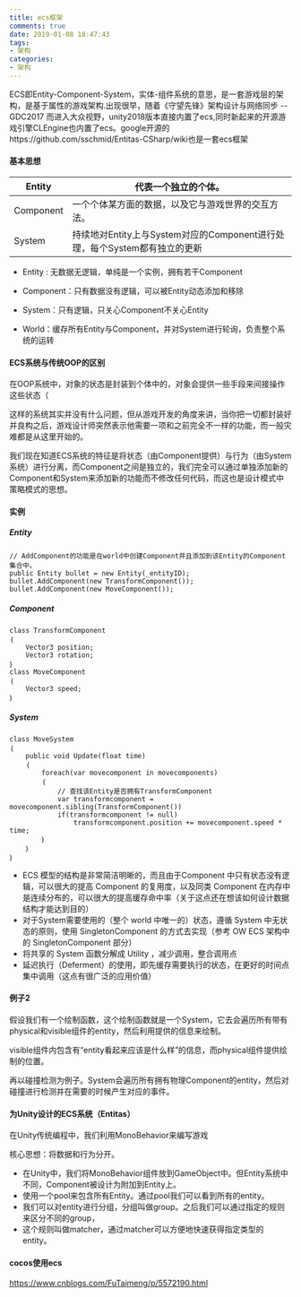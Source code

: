 ```yaml
---
title: ecs框架
comments: true
date: 2019-01-08 18:47:43
tags:
- 架构
categories:
- 架构
---
```


ECS即Entity-Component-System，实体-组件系统的意思，是一套游戏层的架构，是基于属性的游戏架构.出现很早，随着《守望先锋》架构设计与网络同步 -- GDC2017 而进入大众视野，unity2018版本直接内置了ecs,同时新起来的开源游戏引擎CLEngine也内置了ecs。google开源的https://github.com/sschmid/Entitas-CSharp/wiki也是一套ecs框架

#### 基本思想

| Entity    | 代表一个独立的个体。                                         |
| --------- | ------------------------------------------------------------ |
| Component | 一个个体某方面的数据，以及它与游戏世界的交互方法。           |
| System    | 持续地对Entity上与System对应的Component进行处理，每个System都有独立的更新 |

- Entity : 无数据无逻辑，单纯是一个实例，拥有若干Component

- Component：只有数据没有逻辑，可以被Entity动态添加和移除

- System：只有逻辑，只关心Component不关心Entity

- World：缓存所有Entity与Component，并对System进行轮询，负责整个系统的运转


#### ECS系统与传统OOP的区别

在OOP系统中，对象的状态是封装到个体中的，对象会提供一些手段来间接操作这些状态（

这样的系统其实并没有什么问题，但从游戏开发的角度来讲，当你把一切都封装好并良构之后，游戏设计师突然表示他需要一项和之前完全不一样的功能，而一般灾难都是从这里开始的。

我们现在知道ECS系统的特征是将状态（由Component提供）与行为（由System系统）进行分离，而Component之间是独立的，我们完全可以通过单独添加新的Component和System来添加新的功能而不修改任何代码，而这也是设计模式中策略模式的思想。



#### 实例

#####  Entity
```
// AddComponent的功能是在world中创建Component并且添加到该Entity的Component集合中。
public Entity bullet = new Entity(_entityID);
bullet.AddComponent(new TransformComponent());
bullet.AddComponent(new MoveComponent());
```

##### Component
```
class TransformComponent
｛
    Vector3 position;
    Vector3 rotation;
｝
class MoveComponent
｛
    Vector3 speed;
｝
```

##### System
```
class MoveSystem
｛
    public void Update(float time)
    ｛
        foreach(var movecomponent in movecomponents)
        ｛
            // 查找该Entity是否拥有TransformComponent
            var transformcomponent = movecomponent.sibling(TransformComponent())
            if(transformcomponent != null)
                transformcomponent.position += movecomponent.speed * time;
        ｝
    ｝
｝
```

- ECS 模型的结构是非常简洁明晰的，而且由于Component 中只有状态没有逻辑，可以很大的提高 Component 的复用度，以及同类 Component 在内存中是连续分布的，可以很大的提高缓存命中率（关于这点还在想该如何设计数据结构才能达到目的）
- 对于System需要使用的（整个 world 中唯一的）状态，遵循 System 中无状态的原则，使用 SingletonComponent 的方式去实现（参考 OW ECS 架构中的 SingletonComponent 部分）
- 将共享的 System 函数分解成 Utility ，减少调用，整合调用点
- 延迟执行（Deferment）的使用，即先缓存需要执行的状态，在更好的时间点集中调用（这点有很广泛的应用价值）

#### 例子2

假设我们有一个绘制函数，这个绘制函数就是一个System，它去会遍历所有带有physical和visible组件的entity，然后利用提供的信息来绘制。

visible组件内包含有“entity看起来应该是什么样”的信息，而physical组件提供绘制的位置。

再以碰撞检测为例子。System会遍历所有拥有物理Component的entity，然后对碰撞进行检测并在需要的时候产生对应的事件。



#### 为Unity设计的ECS系统（Entitas）

在Unity传统编程中，我们利用MonoBehavior来编写游戏



核心思想：将数据和行为分开。

- 在Unity中，我们将MonoBehavior组件放到GameObject中。但Entity系统中不同，Component被设计为附加到Entity上。
- 使用一个pool来包含所有Entity。通过pool我们可以看到所有的entity。
- 我们可以对entity进行分组，分组叫做group。之后我们可以通过指定的规则来区分不同的group，
- 这个规则叫做matcher，通过matcher可以方便地快速获得指定类型的entity。



#### cocos使用ecs

https://www.cnblogs.com/FuTaimeng/p/5572190.html


